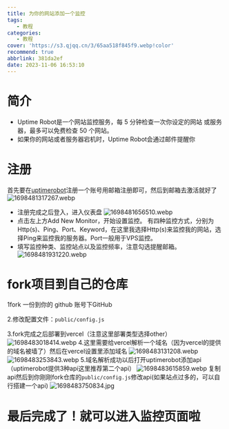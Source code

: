 ```yaml
---
title: 为你的网站添加一个监控
tags:
   - 教程
categories:
   - 教程
cover: 'https://s3.qjqq.cn/3/65aa518f845f9.webp!color'
recommend: true
abbrlink: 381da2ef
date: 2023-11-06 16:53:10
---
```

# 简介
  - Uptime Robot是一个网站监控服务，每 5 分钟检查一次你设定的网站 或服务器，最多可以免费检查 50 个网站。
  - 如果你的网站或者服务器宕机时，Uptime Robot会通过邮件提醒你
# 注册
  首先要在[uptimerobot](https://uptimerobot.com/)注册一个账号用邮箱注册即可，然后到邮箱去激活就好了
 ![1698481317267.webp](https://s3.qjqq.cn/3/653cc4cfd8da9.webp!color)
  - 注册完成之后登入，进入仪表盘
  ![1698481656510.webp](https://s3.qjqq.cn/3/653cc63f9bcaa.webp!color)
  - 点击左上方Add New Monitor，开始设置监控。
    有四种监控方式，分别为Http(s)、Ping、Port、Keyword，在这里我选择Http(s)来监控我的网站，选择Ping来监控我的服务器。Port一般用于VPS监控。
  - 填写监控种类、监控站点以及监控频率，注意勾选提醒邮箱。
  ![1698481931220.webp](https://s3.qjqq.cn/3/653cc729c88c0.webp!color)
# fork项目到自己的仓库
  1fork 一份到你的 github 账号下GitHub

  2.修改配置文件：```public/config.js```

  3.fork完成之后部署到vercel（注意这里部署类型选择other）
  ![1698483018414.webp](https://s3.qjqq.cn/3/653ccb7a4131f.webp!color)
  4.这里需要给vercel解析一个域名（因为vercel的提供的域名被墙了）然后在vercel设置里添加域名
  ![1698483131208.webp](https://s3.qjqq.cn/3/653ccbe2163d9.webp!color)
  ![1698483253843.webp](https://s3.qjqq.cn/3/653ccc57b3ca4.webp!color)
  5.域名解析成功以后打开uptimerobot添加api（uptimerobot提供3种api这里推荐第二个api）
 ![1698483615859.webp](https://s3.qjqq.cn/3/653ccdbcd88d8.webp!color)
 复制api然后到你刚刚fork仓库的```public/config.js```修改api(如果站点过多的，可以自行搭建一个api)
 ![1698483750834.jpg](https://s3.qjqq.cn/3/653cce4f514e7.webp!color)
 # 最后完成了！就可以进入监控页面啦